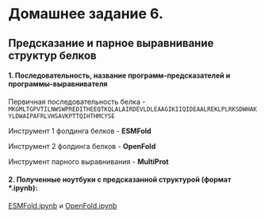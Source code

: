# Домашнее задание 6.
## Предсказание и парное выравнивание структур белков

#### 1. Последовательность, название программ-предсказателей и программы-выравнивателя

Первичная последовательность белка - ```MKGMLTGPVTILNWSWPREDITHEEQTKQLALAIRDEVLDLEAAGIKIIQIDEAALREKLPLRKSDWHAKYLDWAIPAFRLVHSAVKPTTQIHTHMCYSE```

Инструмент 1 фолдинга белков - **ESMFold**

Инструмент 2 фолдинга белков - **OpenFold**

Инструмент парного выравнивания - **MultiProt**

#### 2. Полученные ноутбуки с предсказанной структурой (формат *.ipynb):

[ESMFold.ipynb](/ESMFold.ipynb) и [OpenFold.ipynb](/OpenFold.ipynb)
